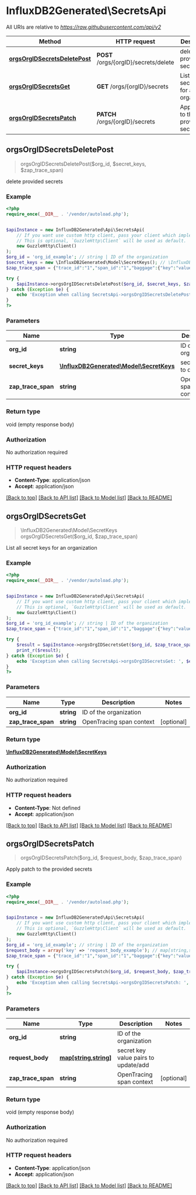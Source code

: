 # InfluxDB2Generated\SecretsApi

All URIs are relative to *https://raw.githubusercontent.com/api/v2*

Method | HTTP request | Description
------------- | ------------- | -------------
[**orgsOrgIDSecretsDeletePost**](SecretsApi.md#orgsOrgIDSecretsDeletePost) | **POST** /orgs/{orgID}/secrets/delete | delete provided secrets
[**orgsOrgIDSecretsGet**](SecretsApi.md#orgsOrgIDSecretsGet) | **GET** /orgs/{orgID}/secrets | List all secret keys for an organization
[**orgsOrgIDSecretsPatch**](SecretsApi.md#orgsOrgIDSecretsPatch) | **PATCH** /orgs/{orgID}/secrets | Apply patch to the provided secrets



## orgsOrgIDSecretsDeletePost

> orgsOrgIDSecretsDeletePost($org_id, $secret_keys, $zap_trace_span)

delete provided secrets

### Example

```php
<?php
require_once(__DIR__ . '/vendor/autoload.php');


$apiInstance = new InfluxDB2Generated\Api\SecretsApi(
    // If you want use custom http client, pass your client which implements `GuzzleHttp\ClientInterface`.
    // This is optional, `GuzzleHttp\Client` will be used as default.
    new GuzzleHttp\Client()
);
$org_id = 'org_id_example'; // string | ID of the organization
$secret_keys = new \InfluxDB2Generated\Model\SecretKeys(); // \InfluxDB2Generated\Model\SecretKeys | secret key to deleted
$zap_trace_span = {"trace_id":"1","span_id":"1","baggage":{"key":"value"}}; // string | OpenTracing span context

try {
    $apiInstance->orgsOrgIDSecretsDeletePost($org_id, $secret_keys, $zap_trace_span);
} catch (Exception $e) {
    echo 'Exception when calling SecretsApi->orgsOrgIDSecretsDeletePost: ', $e->getMessage(), PHP_EOL;
}
?>
```

### Parameters


Name | Type | Description  | Notes
------------- | ------------- | ------------- | -------------
 **org_id** | **string**| ID of the organization |
 **secret_keys** | [**\InfluxDB2Generated\Model\SecretKeys**](../Model/SecretKeys.md)| secret key to deleted |
 **zap_trace_span** | **string**| OpenTracing span context | [optional]

### Return type

void (empty response body)

### Authorization

No authorization required

### HTTP request headers

- **Content-Type**: application/json
- **Accept**: application/json

[[Back to top]](#) [[Back to API list]](../../README.md#documentation-for-api-endpoints)
[[Back to Model list]](../../README.md#documentation-for-models)
[[Back to README]](../../README.md)


## orgsOrgIDSecretsGet

> \InfluxDB2Generated\Model\SecretKeys orgsOrgIDSecretsGet($org_id, $zap_trace_span)

List all secret keys for an organization

### Example

```php
<?php
require_once(__DIR__ . '/vendor/autoload.php');


$apiInstance = new InfluxDB2Generated\Api\SecretsApi(
    // If you want use custom http client, pass your client which implements `GuzzleHttp\ClientInterface`.
    // This is optional, `GuzzleHttp\Client` will be used as default.
    new GuzzleHttp\Client()
);
$org_id = 'org_id_example'; // string | ID of the organization
$zap_trace_span = {"trace_id":"1","span_id":"1","baggage":{"key":"value"}}; // string | OpenTracing span context

try {
    $result = $apiInstance->orgsOrgIDSecretsGet($org_id, $zap_trace_span);
    print_r($result);
} catch (Exception $e) {
    echo 'Exception when calling SecretsApi->orgsOrgIDSecretsGet: ', $e->getMessage(), PHP_EOL;
}
?>
```

### Parameters


Name | Type | Description  | Notes
------------- | ------------- | ------------- | -------------
 **org_id** | **string**| ID of the organization |
 **zap_trace_span** | **string**| OpenTracing span context | [optional]

### Return type

[**\InfluxDB2Generated\Model\SecretKeys**](../Model/SecretKeys.md)

### Authorization

No authorization required

### HTTP request headers

- **Content-Type**: Not defined
- **Accept**: application/json

[[Back to top]](#) [[Back to API list]](../../README.md#documentation-for-api-endpoints)
[[Back to Model list]](../../README.md#documentation-for-models)
[[Back to README]](../../README.md)


## orgsOrgIDSecretsPatch

> orgsOrgIDSecretsPatch($org_id, $request_body, $zap_trace_span)

Apply patch to the provided secrets

### Example

```php
<?php
require_once(__DIR__ . '/vendor/autoload.php');


$apiInstance = new InfluxDB2Generated\Api\SecretsApi(
    // If you want use custom http client, pass your client which implements `GuzzleHttp\ClientInterface`.
    // This is optional, `GuzzleHttp\Client` will be used as default.
    new GuzzleHttp\Client()
);
$org_id = 'org_id_example'; // string | ID of the organization
$request_body = array('key' => 'request_body_example'); // map[string,string] | secret key value pairs to update/add
$zap_trace_span = {"trace_id":"1","span_id":"1","baggage":{"key":"value"}}; // string | OpenTracing span context

try {
    $apiInstance->orgsOrgIDSecretsPatch($org_id, $request_body, $zap_trace_span);
} catch (Exception $e) {
    echo 'Exception when calling SecretsApi->orgsOrgIDSecretsPatch: ', $e->getMessage(), PHP_EOL;
}
?>
```

### Parameters


Name | Type | Description  | Notes
------------- | ------------- | ------------- | -------------
 **org_id** | **string**| ID of the organization |
 **request_body** | [**map[string,string]**](../Model/string.md)| secret key value pairs to update/add |
 **zap_trace_span** | **string**| OpenTracing span context | [optional]

### Return type

void (empty response body)

### Authorization

No authorization required

### HTTP request headers

- **Content-Type**: application/json
- **Accept**: application/json

[[Back to top]](#) [[Back to API list]](../../README.md#documentation-for-api-endpoints)
[[Back to Model list]](../../README.md#documentation-for-models)
[[Back to README]](../../README.md)


